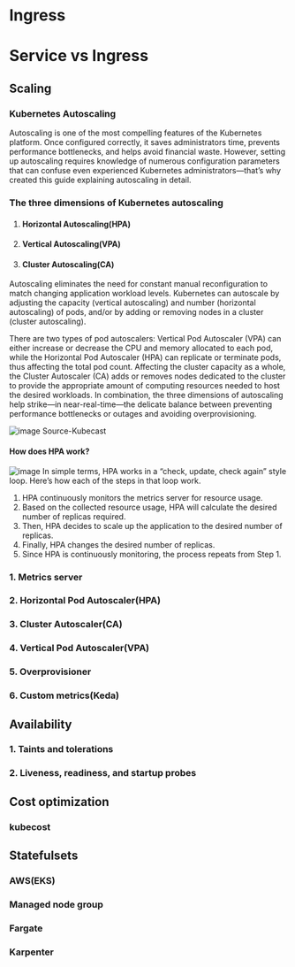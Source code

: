 # Ingress

# Service vs Ingress

## Scaling

### Kubernetes Autoscaling

Autoscaling is one of the most compelling features of the Kubernetes platform. Once configured correctly, it saves administrators time, prevents performance bottlenecks, and helps avoid financial waste. However, setting up autoscaling requires knowledge of numerous configuration parameters that can confuse even experienced Kubernetes administrators—that’s why created this guide explaining autoscaling in detail.

### The three dimensions of Kubernetes autoscaling

1. ####  Horizontal Autoscaling(HPA)
2. #### Vertical Autoscaling(VPA)
3. #### Cluster Autoscaling(CA)

Autoscaling eliminates the need for constant manual reconfiguration to match changing application workload levels. Kubernetes can autoscale by adjusting the capacity (vertical autoscaling) and number (horizontal autoscaling) of pods, and/or by adding or removing nodes in a cluster (cluster autoscaling).

There are two types of pod autoscalers: Vertical Pod Autoscaler (VPA) can either increase or decrease the CPU and memory allocated to each pod, while the Horizontal Pod Autoscaler (HPA) can replicate or terminate pods, thus affecting the total pod count. Affecting the cluster capacity as a whole, the Cluster Autoscaler (CA) adds or removes nodes dedicated to the cluster to provide the appropriate amount of computing resources needed to host the desired workloads. In combination, the three dimensions of autoscaling help strike—in near-real-time—the delicate balance between preventing performance bottlenecks or outages and avoiding overprovisioning.

![image](https://github.com/Aryan8912/Kubernetes-zero-to-hero/assets/92007507/adad64c0-4a3b-4a95-8392-1eabf836eeba) Source-Kubecast

#### How does HPA work?

![image](https://github.com/Aryan8912/Kubernetes-zero-to-hero/assets/92007507/80c80fae-bca0-418a-b6d6-284ebd7ba957)
In simple terms, HPA works in a “check, update, check again” style loop. Here’s how each of the steps in that loop work.

1. HPA continuously monitors the metrics server for resource usage.
2. Based on the collected resource usage, HPA will calculate the desired number of replicas required.
3. Then, HPA decides to scale up the application to the desired number of replicas.
4. Finally, HPA changes the desired number of replicas.
5. Since HPA is continuously monitoring, the process repeats from Step 1.

### 1. Metrics server
### 2. Horizontal Pod Autoscaler(HPA)
### 3. Cluster Autoscaler(CA)
### 4. Vertical Pod Autoscaler(VPA)
### 5. Overprovisioner
### 6. Custom metrics(Keda)

## Availability
### 1. Taints and tolerations 
### 2. Liveness, readiness, and startup probes

## Cost optimization
### kubecost

## Statefulsets 
### AWS(EKS)
### Managed node group 
### Fargate
### Karpenter
